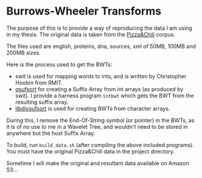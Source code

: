 Burrows-Wheeler Transforms
==========================

The purpose of this is to provide a way of reproducing the data I am using in
my thesis. The original data is taken from the 
[Pizza&Chili](http://pizzachili.dcc.uchile.cl/texts.html) corpus.

The files used are english, proteins, dna, sources, xml of 50MB, 100MB and 200MB
sizes.

Here is the process used to get the BWTs:

 * *swit* is used for mapping words to ints, and is written by Christopher Hoobin from RMIT.
 * [qsufsort](http://www.larsson.dogma.net/research.html) for creating a Suffix
 Array from int arrays (as produced by swit). I provide a harness
 program `intbwt` which gets the BWT from the resulting suffix array.
 * [libdivsufsort](http://code.google.com/p/libdivsufsort/) is used for creating
 BWTs from character arrays.
 
During this, I remove the End-Of-String symbol (or pointer) in the BWTs, as it
is of no use to me in a Wavelet Tree, and wouldn't need to be stored in anywhere
but the host Suffix Array.

To build, run `build_data.sh` (after compiling the above included programs).
You must have the original Pizza&Chili data in the project directory.

Sometime I will make the original and resultant data available on Amazon S3...
